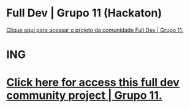 <h1>Full Dev | Grupo 11 (Hackaton)</h1>

<a href="https://full-dev-community.vercel.app/">Clique aqui para acessar o projeto da comunidade Full Dev | Grupo 11. </a>




















<h1>ING<h1>
  
<a href="https://full-dev-community.vercel.app/">Click here for access this full dev community project | Grupo 11.</a>
